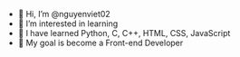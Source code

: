 - 👋 Hi, I’m @nguyenviet02
- 👀 I’m interested in learning
- 🌱 I have learned Python, C, C++, HTML, CSS, JavaScript
- 🌟 My goal is become a Front-end Developer


<!---
nguyenviet02/nguyenviet02 is a ✨ special ✨ repository because its `README.md` (this file) appears on your GitHub profile.
You can click the Preview link to take a look at your changes.
--->
